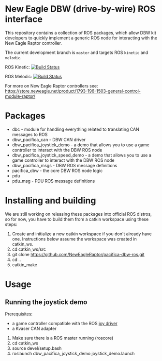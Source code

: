 # New Eagle DBW (drive-by-wire) ROS interface

This repository contains a collection of ROS packages, which allow DBW kit developers to quickly implement a generic ROS node for interacting with the New Eagle Raptor controller.

The current development branch is `master` and targets ROS `kinetic` and `melodic`.

ROS Kinetic: [![Build Status](http://build.ros.org/buildStatus/icon?job=Kdoc__pacifica_dbw_ros__ubuntu_xenial_amd64)](http://build.ros.org/job/Kdoc__pacifica_dbw_ros__ubuntu_xenial_amd64/)

ROS Melodic: [![Build Status](http://build.ros.org/buildStatus/icon?job=Kdoc__pacifica_dbw_ros__ubuntu_xenial_amd64)](http://build.ros.org/job/Kdoc__pacifica_dbw_ros__ubuntu_xenial_amd64/)

For more on New Eagle Raptor controllers see: https://store.neweagle.net/product/1793-196-1503-general-control-module-raptor/ 

# Packages

* dbc - module for handling everything related to translating CAN messages to ROS
* dbw_pacifica_can - DBW CAN driver
* dbw_pacifica_joystick_demo - a demo that allows you to use a game controller to interact with the DBW ROS node 
* dbw_pacifica_joystick_speed_demo - a demo that allows you to use a game controller to interact with the DBW ROS node 
* dbw_pacifica_msgs - DBW ROS message definitions
* pacifica_dbw - the core DBW ROS node logic
* pdu
* pdu_msg - PDU ROS message definitions

# Installing and building

We are still working on releasing these packages into official ROS distros, so for now, you have to build them from a catkin workspace using these steps:

1. Create and initialize a new catkin workspace if you don't already have one. Instructions below assume the workspace was created in catkin_ws.
2. cd catkin_ws/src
3. git clone https://github.com/NewEagleRaptor/pacifica-dbw-ros.git
4. cd ..
5. catkin_make

# Usage

## Running the joystick demo

Prerequisites:
* a game controller compatible with the ROS [joy driver](http://wiki.ros.org/joy)
* a Kvaser CAN adapter

1. Make sure there is a ROS master running (roscore)
2. cd catkin_ws
3. source devel/setup.bash
4. roslaunch dbw_pacifica_joystick_demo joystick_demo.launch
